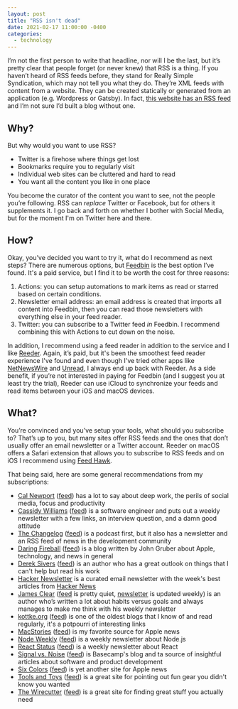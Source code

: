 ```yaml
---
layout: post
title: "RSS isn't dead"
date: 2021-02-17 11:00:00 -0400
categories:
  - technology
---
```


I’m not the first person to write that headline, nor will I be the last, but it’s pretty clear that people forget (or never knew) that RSS is a thing. If you haven’t heard of RSS feeds before, they stand for Really Simple Syndication, which may not tell you what they do. They’re XML feeds with content from a website. They can be created statically or generated from an application (e.g. Wordpress or Gatsby). In fact, [this website has an RSS feed](https://www.wesbaker.com/rss.xml) and I’m not sure I’d built a blog without one.

## Why?

But why would you want to use RSS?

- Twitter is a firehose where things get lost
- Bookmarks require you to regularly visit
- Individual web sites can be cluttered and hard to read
- You want all the content you like in one place

You become the curator of the content you want to see, not the people you’re following. RSS can _replace_ Twitter or Facebook, but for others it supplements it. I go back and forth on whether I bother with Social Media, but for the moment I'm on Twitter here and there.

## How?

Okay, you’ve decided you want to try it, what do I recommend as next steps? There are numerous options, but [Feedbin](https://feedbin.com) is the best option I’ve found. It's a paid service, but I find it to be worth the cost for three reasons:

1. Actions: you can setup automations to mark items as read or starred based on certain conditions.
2. Newsletter email address: an email address is created that imports all content into Feedbin, then you can read those newsletters with everything else in your feed reader.
3. Twitter: you can subscribe to a Twitter feed _in_ Feedbin. I recommend combining this with Actions to cut down on the noise.

In addition, I recommend using a feed reader in addition to the service and I like [Reeder](https://reederapp.com). Again, it’s paid, but it's been the smoothest feed reader experience I've found and even though I've tried other apps like [NetNewsWire](http://ranchero.com/netnewswire/) and [Unread](https://www.goldenhillsoftware.com/unread/), I always end up back with Reeder. As a side benefit, if you’re not interested in paying for Feedbin (and I suggest you at least try the trial), Reeder can use iCloud to synchronize your feeds and read items between your iOS and macOS devices.

## What?

You’re convinced and you’ve setup your tools, what should you subscribe to? That’s up to you, but many sites offer RSS feeds and the ones that don’t usually offer an email newsletter or a Twitter account. Reeder on macOS offers a Safari extension that allows you to subscribe to RSS feeds and on iOS I recommend using [Feed Hawk](https://www.goldenhillsoftware.com/feed-hawk/).

That being said, here are some general recommendations from my subscriptions:

- [Cal Newport](https://www.calnewport.com/) ([feed](https://feeds.feedburner.com/StudyHacks)) has a lot to say about deep work, the perils of social media, focus and productivity
- [Cassidy Williams](https://cassidoo.co) ([feed](https://buttondown.email/cassidoo/rss)) is a software engineer and puts out a weekly newsletter with a few links, an interview question, and a damn good attitude
- [The Changelog](https://changelog.com) ([feed](https://changelog.com/feed)) is a podcast first, but it also has a newsletter and an RSS feed of news in the development community
- [Daring Fireball](https://daringfireball.net/) ([feed](https://daringfireball.net/feeds/json)) is a blog written by John Gruber about Apple, technology, and news in general
- [Derek Sivers](http://sivers.org/) ([feed](http://sivers.org/en.atom)) is an author who has a great outlook on things that I can't help but read his work
- [Hacker Newsletter](https://hackernewsletter.com) is a curated email newsletter with the week's best articles from [Hacker News](https://news.ycombinator.com)
- [James Clear](https://jamesclear.com/) ([feed](https://jamesclear.com/feed) is pretty quiet, [newsletter](https://jamesclear.com/3-2-1/refer?rh_ref=e5770ad7) is updated weekly) is an author who’s written a lot about habits versus goals and always manages to make me think with his weekly newsletter
- [kottke.org](http://kottke.org/) ([feed](http://feeds.kottke.org/json)) is one of the oldest blogs that I know of and read regularly, it's a potpourri of interesting links
- [MacStories](https://www.macstories.net/) ([feed](https://www.macstories.net/feed/)) is my favorite source for Apple news
- [Node Weekly](https://nodeweekly.com/) ([feed](https://nodeweekly.com/rss/1dj54870)) is a weekly newsletter about Node.js
- [React Status](https://react.statuscode.com/) ([feed](https://react.statuscode.com/rss/)) is a weekly newsletter about React
- [Signal vs. Noise](https://m.signalvnoise.com/) ([feed](https://m.signalvnoise.com/feed/)) is Basecamp's blog and ta source of insightful articles about software and product development
- [Six Colors](https://sixcolors.com/) ([feed](https://feedpress.me/sixcolors)) is yet another site for Apple news
- [Tools and Toys](http://toolsandtoys.net/) ([feed](http://toolsandtoys.net/feed/)) is a great site for pointing out fun gear you didn't know you wanted
- [The Wirecutter](https://www.nytimes.com/wirecutter) ([feed](https://www.nytimes.com/wirecutter/feed/)) is a great site for finding great stuff you actually need
